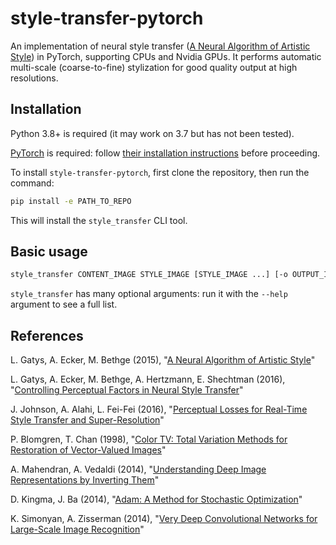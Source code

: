 # style-transfer-pytorch

An implementation of neural style transfer ([A Neural Algorithm of Artistic Style](https://arxiv.org/abs/1508.06576)) in PyTorch, supporting CPUs and Nvidia GPUs. It performs automatic multi-scale (coarse-to-fine) stylization for good quality output at high resolutions.

## Installation

Python 3.8+ is required (it may work on 3.7 but has not been tested).

[PyTorch](https://pytorch.org) is required: follow [their installation instructions](https://pytorch.org/get-started/locally/) before proceeding.

To install `style-transfer-pytorch`, first clone the repository, then run the command:

```sh
pip install -e PATH_TO_REPO
```

This will install the `style_transfer` CLI tool.

## Basic usage

```sh
style_transfer CONTENT_IMAGE STYLE_IMAGE [STYLE_IMAGE ...] [-o OUTPUT_IMAGE]
```

`style_transfer` has many optional arguments: run it with the `--help` argument to see a full list.

## References

L. Gatys, A. Ecker, M. Bethge (2015), "[A Neural Algorithm of Artistic Style](https://arxiv.org/abs/1508.06576)"

L. Gatys, A. Ecker, M. Bethge, A. Hertzmann, E. Shechtman (2016), "[Controlling Perceptual Factors in Neural Style Transfer](https://arxiv.org/abs/1611.07865)"

J. Johnson, A. Alahi, L. Fei-Fei (2016), "[Perceptual Losses for Real-Time Style Transfer and Super-Resolution](https://arxiv.org/abs/1603.08155)"

P. Blomgren, T. Chan (1998), "[Color TV: Total Variation Methods for Restoration of Vector-Valued Images](https://ieeexplore.ieee.org/document/661180)"

A. Mahendran, A. Vedaldi (2014), "[Understanding Deep Image Representations by Inverting Them](https://arxiv.org/abs/1412.0035)"

D. Kingma, J. Ba (2014), "[Adam: A Method for Stochastic Optimization](https://arxiv.org/abs/1412.6980)"

K. Simonyan, A. Zisserman (2014), "[Very Deep Convolutional Networks for Large-Scale Image Recognition](https://arxiv.org/abs/1409.1556)"
